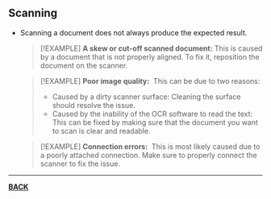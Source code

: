 ## Scanning
- Scanning a document does not always produce the expected result. 
	>[!EXAMPLE] **A skew or cut-off scanned document:**
	>This is caused by a document that is not properly aligned. To fix it, reposition the document on the scanner.

	>[!EXAMPLE] **Poor image quality:** 
	>This can be due to two reasons:
	>- Caused by a dirty scanner surface: Cleaning the surface should resolve the issue.
	>- Caused by the inability of the OCR software to read the text: This can be fixed by making sure that the document you want to scan is clear and readable.
	
	>[!EXAMPLE] **Connection errors:** 
	>This is most likely caused due to a poorly attached connection. Make sure to properly connect the scanner to fix the issue.

---
**[BACK](INTCOMMidtermCh6.md)**